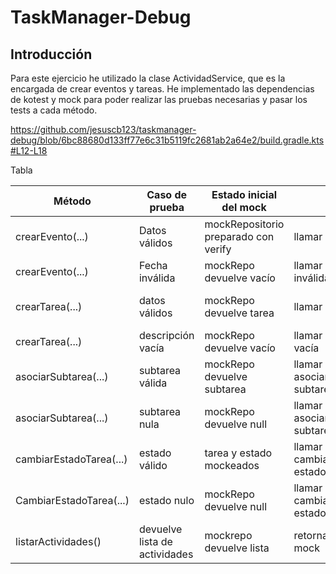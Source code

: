 # TaskManager-Debug

## Introducción

Para este ejercicio he utilizado la clase ActividadService, que es la encargada de crear eventos y tareas.
He implementado las dependencias de kotest y mock para poder realizar las pruebas necesarias y pasar los tests a cada método.

https://github.com/jesuscb123/taskmanager-debug/blob/6bc88680d133ff77e6c31b5119fc2681ab2a64e2/build.gradle.kts#L12-L18

Tabla 

| Método                  | Caso de prueba                | Estado inicial del mock              | Acción                                                             | Resultado esperado                                                         |
|-------------------------|-------------------------------|--------------------------------------|--------------------------------------------------------------------|----------------------------------------------------------------------------|
| crearEvento(...)        | Datos válidos                 | mockRepositorio preparado con verify | llamar crearEvento(...)                                            | evento guardado ya que llama a agregarEvento.                              |
| crearEvento(...)        | Fecha inválida                | mockRepo devuelve vacío              | llamar crearEvento(...) fecha inválida                             | lanza una excepción IllegalArgumentException                               |
| crearTarea(...)         | datos válidos                 | mockRepo devuelve tarea              | llamar crearTarea(...)                                             | retorna una tarea con descripción y llama a mockRepositorio.agregarTarea() |
| crearTarea(...)         | descripción vacía             | mockRepo devuelve vacío              | llamar crearTarea() descripción vacía                              | lanza una excepción IllegalArgumentException                               |
| asociarSubtarea(...)    | subtarea válida               | mockRepo devuelve subtarea           | llamar asociarSubtarea(tareaPrincipal, subtarea)                   | llama a tareaPrincipal.agregarSubtarea(...)                                |
| asociarSubtarea(...)    | subtarea nula                 | mockRepo devuelve null               | llamar asociarSubtarea(tareaPrincipal, subtarea) con subtarea null | lanza una excepción NullPointerException                                   |
| cambiarEstadoTarea(...) | estado válido                 | tarea y estado mockeados             | llamar cambiarEstadoTarea(tarea, estado)                           | llama a tarea.cambiarEstadoConHistorial(...)                               |
| CambiarEstadoTarea(...) | estado nulo                   | mockRepo devuelve null               | llamar cambiarEstadoTarea(tarea, estado)  con estado nulo          | lanza una excepción NullPointerException                                   |
 | listarActividades()     | devuelve lista de actividades | mockrepo devuelve lista<Actividad>   | retorna la misma lista que el mock                                 |                                                                            |